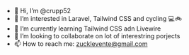 - 👋 Hi, I’m @crupp52
- 👀 I’m interested in Laravel, Tailwind CSS and cycling 💻🚲
- 🌱 I’m currently learning Tailwind CSS adn Livewire
- 💞️ I’m looking to collaborate on lot of interestring porjects
- 📫 How to reach me: <zucklevente@gmail.com>

<!---
crupp52/crupp52 is a ✨ special ✨ repository because its `README.md` (this file) appears on your GitHub profile.
You can click the Preview link to take a look at your changes.
--->
